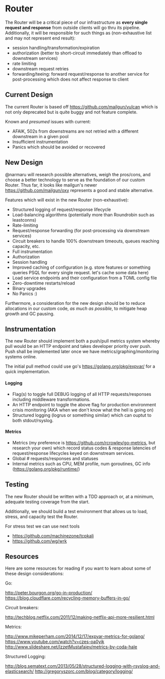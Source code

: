 # Router

The Router will be a critical piece of our infrastructure as **every single request and response** from outside clients will go thru its pipeline. Additionally, it will be responsible for such things as (non-exhaustive list and may not represent end result):

- session handling/transformation/expiration
- authorization (better to short-circuit immediately than offload to downstream services)
- rate limiting
- downstream request retries
- forwarding/teeing: forward request/response to another service for post-processing which does not affect response to client

## Current Design

The current Router is based off https://github.com/mailgun/vulcan which is not only deprecated but is quite buggy and not feature complete.

Known and *presumed* issues with current:

- AFAIK, 502s from downstreams are not retried with a different downstream in a given pool
- Insufficient instrumentation
- Panics which should be avoided or recovered

## New Design

@narmaru will research possible alternatives, weigh the pros/cons, and choose a better technology to serve as the foundation of our custom Router. Thus far, it looks like mailgun's newer https://github.com/mailgun/oxy represents a good and stable alternative.

Features which will exist in the new Router (non-exhaustive):

- Structured logging of request/response lifecycle
- Load-balancing algorithms (potentially more than Roundrobin such as leastconns)
- Rate-limiting
- Request/response forwarding (for post-processing via downstream services)
- Circuit breakers to handle 100% downstream timeouts, queues reaching capacity, etc.
- Full instrumentation
- Authorization
- Session handling
- Improved caching of configuration (e.g. store features or something queries PSQL for every single request. let's cache some data here)
- Load service endpoints and their configuration from a TOML config file
- Zero-downtime restarts/reload
- Binary upgrades
- No Panics :)

Furthermore, a consideration for the new design should be to reduce
allocations in our custom code, *as much as possible*, to mitigate
heap growth and GC pausing.

## Instrumentation

The new Router should implement both a push/pull metrics system whereby
pull would be an HTTP endpoint and takes developer priority over push.
Push shall be implemented later once we have metrics/graphing/monitoring
systems online.

The initial pull method could use go's https://golang.org/pkg/expvar/
for a quick implementation.

#### Logging

- Flag(s) to toggle full DEBUG logging of all HTTP requests/responses including middleware transformations.
- An HTTP endpoint to toggle the above flag for production environment crisis monitoring (AKA when we don't know what the hell is going on)
- Structured logging (logrus or something similar) which can ouptut to both stdout/rsyslog.

#### Metrics

- Metrics (my preference is https://github.com/rcrowley/go-metrics, but research your own) which record status codes & response latencies of request/response lifecycles keyed on downstream services.
- Global # requests/responses and statuses
- Internal metrics such as CPU, MEM profile, num goroutines, GC info (https://golang.org/pkg/runtime/)

## Testing

The new Router should be written with a TDD approach or, at a minimum,
adequate testing coverage from the start.

Additionally, we should build a test environment that allows us to load, stress, and capacity test the Router.

For stress test we can use next tools

- https://github.com/machinezone/tcpkali
- https://github.com/wg/wrk

## Resources

Here are some resources for reading if you want to learn about some of
these design considerations:

Go:

http://peter.bourgon.org/go-in-production/
https://blog.cloudflare.com/recycling-memory-buffers-in-go/

Circuit breakers:

http://techblog.netflix.com/2011/12/making-netflix-api-more-resilient.html

Metrics:

http://www.mikeperham.com/2014/12/17/expvar-metrics-for-golang/
https://www.youtube.com/watch?v=czes-oa0yik
http://www.slideshare.net/IzzetMustafaiev/metrics-by-coda-hale

Structured Logging:

http://blog.sematext.com/2013/05/28/structured-logging-with-rsyslog-and-elasticsearch/
http://gregoryszorc.com/blog/category/logging/

